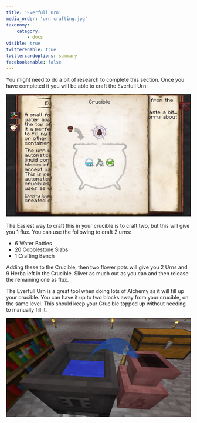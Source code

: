 ```yaml
---
title: 'Everfull Urn'
media_order: 'urn crafting.jpg'
taxonomy:
    category:
        - docs
visible: true
twitterenable: true
twittercardoptions: summary
facebookenable: false
---
```


You might need to do a bit of research to complete this section. Once you have completed it you will be able to craft the Everfull Urn:

![](urn%20crafting.jpg)

The Easiest way to craft this in your crucible is to craft two, but this will give you 1 flux. You can use the following to craft 2 urns:

* 6 Water Bottles
* 20 Cobblestone Slabs
* 1 Crafting Bench

Adding these to the Crucible, then two flower pots will give you 2 Urns and 9 Herba left in the Crucible. Sliver as much out as you can and then release the remaining one as flux.

The Everfull Urn is a great tool when doing lots of Alchemy as it will fill up your crucible. You can have it up to two blocks away from your crucible, on the same level. This should keep your Crucible topped up without needing to manually fill it.

![](urn.jpg)
